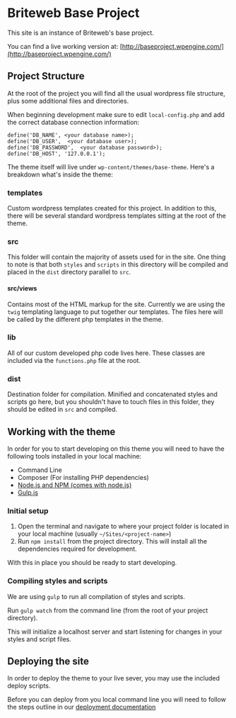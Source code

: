 # Briteweb Base Project

This site is an instance of Briteweb's base project.

You can find a live working version at: [http://baseproject.wpengine.com/](http://baseproject.wpengine.com/)

## Project Structure

At the root of the project you will find all the usual wordpress file structure, plus some additional files and directories.

When beginning development make sure to edit `local-config.php` and add the correct database connection information:

    define('DB_NAME', <your database name>);
    define('DB_USER',  <your database user>);
    define('DB_PASSWORD',  <your database password>);
    define('DB_HOST', '127.0.0.1');


The theme itself will live under `wp-content/themes/base-theme`. Here's a breakdown what's inside the theme:

### templates

Custom wordpress templates created for this project. In addition to this, there will be several standard wordpress templates sitting at the root of the theme.

### src

This folder will contain the majority of assets used for in the site. One thing to note is that both `styles` and `scripts` in this directory will be compiled and placed in the `dist` directory parallel to `src`.

#### src/views

Contains most of the HTML markup for the site. Currently we are using the `twig` templating language to put together our templates. The files here will be called by the different php templates in the theme.

### lib

All of our custom developed php code lives here. These classes are included via the `functions.php` file at the root.

### dist

Destination folder for compilation. Minified and concatenated styles and scripts go here, but you shouldn't have to touch files in this folder, they should be edited in `src` and compiled.

## Working with the theme

In order for you to start developing on this theme you will need to have the following tools installed in your local machine:

- Command Line
- Composer (For installing PHP dependencies)
- [Node.js and NPM (comes with node.js)](https://nodejs.org)
- [Gulp.js](http://gulpjs.com/)

### Initial setup

1. Open the terminal and navigate to where your project folder is located in your local machine (usually `~/Sites/<project-name>`)
2. Run `npm install` from the project directory. This will install all the dependencies required for development.

With this in place you should be ready to start developing.

### Compiling styles and scripts

We are using `gulp` to run all compilation of styles and scripts.

Run `gulp watch` from the command line (from the root of your project directory).

This will initialize a localhost server and start listening for changes in your styles and script files.

## Deploying the site

In order to deploy the theme to your live sever, you may use the included deploy scripts. 

Before you can deploy from you local command line you will need to follow the steps outline in our [deployment documentation](https://bitbucket.org/briteweb/bw-dev-docs/src/master/DeploySetup.md)